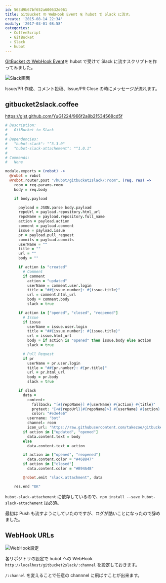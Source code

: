 ```yaml
---
id: 563d9b67bf652a600632d061
title: GitBucket の WebHook Event を hubot で Slack に流す。
create: '2015-08-14 22:34'
modify: '2017-03-01 08:58'
categories:
  - CoffeeScript
  - GitBucket
  - Slack
  - hubot
---
```


[GitBucket の WebHook Event](https://github.com/takezoe/gitbucket/wiki/API-WebHook#webhook-events)を hubot で受けて Slack に流すスクリプトを作ってみました。

![Slack画面](/images/2015/08/14/0001.png)

Issue/PR 作成、コメント投稿、Issue/PR Close の時にメッセージが流れます。

<!-- more -->

## gitbucket2slack.coffee

https://gist.github.com/YuG1224/966f2a8b21534568cd5f

```coffee
# Description:
#   GitBucket to Slack
#
# Dependencies:
#   "hubot-slack": "^3.3.0"
#   "hubot-slack-attachement": "^1.0.1"
#
# Commands:
#   None

module.exports = (robot) ->
  @robot = robot
  @robot.router.post "/hubot/gitbucket2slack/:room", (req, res) =>
    room = req.params.room
    body = req.body

    if body.payload

      payload = JSON.parse body.payload
      repoUrl = payload.repository.html_url
      repoName = payload.repository.full_name
      action = payload.action
      comment = payload.comment
      issue = payload.issue
      pr = payload.pull_request
      commits = payload.commits
      userName = ""
      title = ""
      url = ""
      body = ""

      if action is "created"
        # Comment
        if comment
          action = "updated"
          userName = comment.user.login
          title = "##{issue.number}: #{issue.title}"
          url = comment.html_url
          body = comment.body
          slack = true

      if action in ["opened", "closed", "reopened"]
        # Issue
        if issue
          userName = issue.user.login
          title = "##{issue.number}: #{issue.title}"
          url = issue.html_url
          body = if action is "opened" then issue.body else action
          slack = true

        # Pull Request
        if pr
          userName = pr.user.login
          title = "##{pr.number}: #{pr.title}"
          url = pr.html_url
          body = pr.body
          slack = true

      if slack
        data =
          content:
            fallback: "[#{repoName}] #{userName} #{action} #{title}"
            pretext: "[<#{repoUrl}|#{repoName}>] #{userName} #{action} <#{url}|#{title}>"
            color: "#e3e4e6"
          username: "bot"
          channel: room
          icon_url: "https://raw.githubusercontent.com/takezoe/gitbucket/master/src/main/webapp/assets/common/images/gitbucket.png"
        if action in ["updated", "opened"]
          data.content.text = body
        else
          data.content.text = action

        if action in ["opened", "reopened"]
          data.content.color = "#468847"
        if action in ["closed"]
          data.content.color = "#B94A48"

        @robot.emit "slack.attachment", data

    res.end "OK"
```

`hubot-slack-attachement` に依存しているので、`npm install --save hubot-slack-attachement` は必須。

最初は Push も流すようにしていたのですが、ログが酷いことになったので辞めました。

## WebHook URLs

![WebHook設定](/images/2015/08/14/0002.png)

各リポジトリの設定で hubot への WebHook `http://localhost/gitbucket2slack/:channel` を設定しておきます。

`/:channel` を変えることで任意の channnel に飛ばすことが出来ます。
